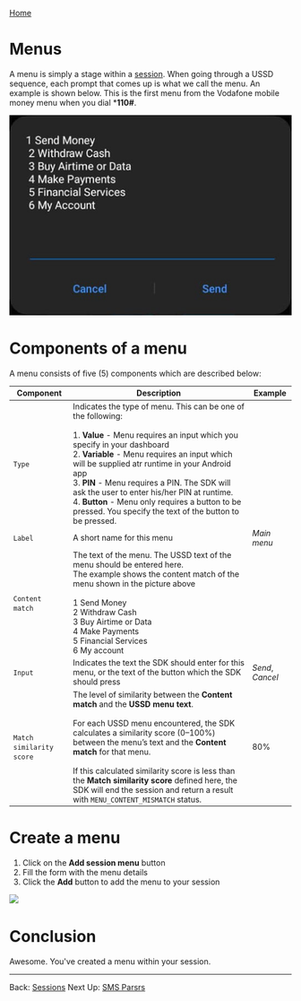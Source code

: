 [Home](./README.md)

# Menus

A menu is simply a stage within a [session](./02.Sessions.md). When going through a USSD sequence, each prompt that comes up is what we call the menu. An example is shown below. This is the first menu from the Vodafone mobile money menu when you dial ***110#**.

![](./assets/menu-example.png)

# Components of a menu

A menu consists of five (5) components which are described below:

| Component                | Description                                                  | Example          |
| ------------------------ | ------------------------------------------------------------ | ---------------- |
| `Type`                   | Indicates the type of menu. This can be one of the following:<br /><br />1. **Value** - Menu requires an input which you specify in your dashboard<br/>2. **Variable** - Menu requires an input which will be supplied atr runtime in your Android app<br/>3. **PIN** - Menu requires a PIN. The SDK will ask the user to enter his/her PIN at runtime.<br/>4. **Button** - Menu only requires a button to be pressed. You specify the text of the button to be pressed. |                  |
| `Label`                  | A short name for this menu                                   | *Main menu*      |
| `Content match`          | The text of the menu. The USSD text of the menu should be entered here. <br />The example shows the content match of the menu shown in the picture above<br /><br />1 Send Money<br/>2 Withdraw Cash<br/>3 Buy Airtime or Data<br/>4 Make Payments<br/>5 Financial Services<br/>6 My account |                  |
| `Input`                  | Indicates the text the SDK should enter for this menu, or the text of the button which the SDK should press | *Send*, *Cancel* |
| `Match similarity score` | The level of similarity between the **Content match** and the **USSD menu text**.<br /><br />For each USSD menu encountered, the SDK calculates a similarity score (0–100%) between the menu’s text and the **Content match** for that menu.<br /><br />If this calculated similarity score is less than the **Match similarity score** defined here, the SDK will end the session and return a result with `MENU_CONTENT_MISMATCH` status. | 80%              |

# Create a menu

1. Click on the **Add session menu** button
2. Fill the form with the menu details
3. Click the **Add** button to add the menu to your session

![](/home/kwameopareasiedu/projects/autoussd/code/autoussd-docs/assets/menu-create-1.png)

# Conclusion

Awesome. You've created a menu within your session.



---

Back: [Sessions](./02.Sessions.md)    Next Up: [SMS Parsrs](./04.Parsers.md)


